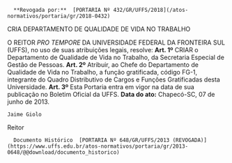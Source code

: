       **Revogada por:**  [PORTARIA Nº 432/GR/UFFS/2018](/atos-normativos/portaria/gr/2018-0432) 

   CRIA DEPARTAMENTO DE QUALIDADE DE VIDA NO TRABALHO  

 O REITOR *PRO TEMPORE* DA UNIVERSIDADE FEDERAL DA FRONTEIRA SUL (UFFS), no uso de suas atribuições legais, resolve:   **Art. 1º** CRIAR o Departamento de Qualidade de Vida no Trabalho, da Secretaria Especial de Gestão de Pessoas.   **Art. 2º** Atribuir, ao Chefe do Departamento de Qualidade de Vida no Trabalho, a função gratificada, código FG-1, integrante do Quadro Distributivo de Cargos e Funções Gratificadas desta Universidade.   **Art. 3º** Esta Portaria entra em vigor na data de sua publicação no Boletim Oficial da UFFS.      **Data do ato:** Chapecó-SC, 07 de junho de 2013.   
 

    Jaime Giolo   
 Reitor 

      Documento Histórico  [PORTARIA Nº 648/GR/UFFS/2013 (REVOGADA)](https://www.uffs.edu.br/atos-normativos/portaria/gr/2013-0648/@@download/documento_historico)     
      